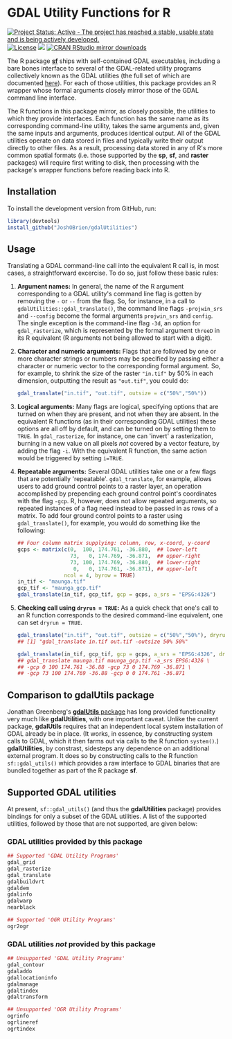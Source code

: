 # GDAL Utility Functions for R

[![Project Status: Active - The project has reached a stable, usable state and is being actively developed.](http://www.repostatus.org/badges/latest/active.svg)](http://www.repostatus.org/#active)
[![License](https://JoshOBrien.github.io/badges/GPL2+.svg)](http://www.gnu.org/licenses/gpl-2.0.html)
[![](http://www.r-pkg.org/badges/version/gdalUtilities)](http://www.r-pkg.org/pkg/gdalUtilities)
[![CRAN RStudio mirror downloads](http://cranlogs.r-pkg.org/badges/gdalUtilities)](http://www.r-pkg.org/pkg/gdalUtilities)

The R package [**sf**](https://cran.r-project.org/package=sf) ships
with self-contained GDAL executables, including a bare bones interface
to several of the GDAL-related utility programs collectively known as
the GDAL utilities (the full set of which are documented
[here](https://gdal.org/programs/index.html)). For each of those
utilities, this package provides an R wrapper whose formal arguments
closely mirror those of the GDAL command line interface.

The R functions in this package mirror, as closely possible, the
utilities to which they provide interfaces. Each function has the same
name as its corresponding command-line utility, takes the same
arguments and, given the same inputs and arguments, produces identical
output. All of the GDAL utilities operate on data stored in files and
typically write their output directly to other files. As a result,
processing data stored in any of R's more common spatial formats
(i.e. those supported by the **sp**, **sf**, and **raster** packages)
will require first writing to disk, then processing with the package's
wrapper functions before reading back into R.

## Installation

To install the development version from GitHub, run:
```r
library(devtools)
install_github("JoshOBrien/gdalUtilities")
```

## Usage

Translating a GDAL command-line call into the equivalent R call is, in
most cases, a straightforward excercise. To do so, just follow these
basic rules:

1. **Argument names:** In general, the name of the R argument
   corresponding to a GDAL utility's command line flag is gotten by
   removing the `-` or `--` from the flag. So, for instance, in a call
   to `gdalUtilities::gdal_translate()`, the command line flags
   `-projwin_srs` and `--config` become the formal arguments
   `projwin_srs` and `config`. The single exception is the
   command-line flag `-3d`, an option for `gdal_rasterize`, which is
   represented by the formal argument `threeD` in its R equivalent (R
   arguments not being allowed to start with a digit).

2. **Character and numeric arguments:** Flags that are followed by one
   or more character strings or numbers may be specified by passing
   either a character or numeric vector to the corresponding formal
   argument. So, for example, to shrink the size of the raster
   `"in.tif"` by 50% in each dimension, outputting the result as
   `"out.tif"`, you could do:
   ```r
   gdal_translate("in.tif", "out.tif", outsize = c("50%","50%"))
   ```
 
3. **Logical arguments:** Many flags are logical, specifying options
   that are turned on when they are present, and not when they are
   absent. In the equivalent R functions (as in their corresponding
   GDAL utilities) these options are all off by default, and can be
   turned on by setting them to `TRUE`. In `gdal_rasterize`, for
   instance, one can 'invert' a rasterization, burning in a new value
   on all pixels *not* covered by a vector feature, by adding the flag
   `-i`. With the equivalent R function, the same action would be
   triggered by setting `i=TRUE`.
 
4. **Repeatable arguments:** Several GDAL utilities take one or a few
   flags that are potentially 'repeatable'. `gdal_translate`, for
   example, allows users to add ground control points to a raster
   layer, an operation accomplished by prepending each ground control
   point's coordinates with the flag `-gcp`. R, however, does not
   allow repeated arguments, so repeated instances of a flag need
   instead to be passed in as rows of a matrix. To add four ground
   control points to a raster using `gdal_translate()`, for example,
   you would do something like the following:
   
   ```r
   ## Four column matrix supplying: column, row, x-coord, y-coord
   gcps <- matrix(c(0,  100, 174.761, -36.880,  ## lower-left
                    73,   0, 174.769, -36.871,  ## upper-right
                    73, 100, 174.769, -36.880,  ## lower-right
                     0,   0, 174.761, -36.871), ## upper-left
                  ncol = 4, byrow = TRUE)
   in_tif <- "maunga.tif"
   gcp_tif <- "maunga_gcp.tif"
   gdal_translate(in_tif, gcp_tif, gcp = gcps, a_srs = "EPSG:4326")
   ```

5. **Checking call using `dryrun = TRUE`:** As a quick check that
   one's call to an R function corresponds to the desired command-line
   equivalent, one can set `dryrun = TRUE`.

   ```r
   gdal_translate("in.tif", "out.tif", outsize = c("50%","50%"), dryrun = TRUE)
   ## [1] "gdal_translate in.tif out.tif -outsize 50% 50%"
   
   gdal_translate(in_tif, gcp_tif, gcp = gcps, a_srs = "EPSG:4326", dryrun=TRUE)
   ## gdal_translate maunga.tif maunga_gcp.tif -a_srs EPSG:4326 \
   ## -gcp 0 100 174.761 -36.88 -gcp 73 0 174.769 -36.871 \
   ## -gcp 73 100 174.769 -36.88 -gcp 0 0 174.761 -36.871
   ```


## Comparison to **gdalUtils** package

Jonathan Greenberg's [**gdalUtils**
package](https://cran.r-project.org/package=gdalUtils) has long
provided functionality very much like **gdalUtilities**, with one
important caveat. Unlike the current package, **gdalUtils** requires
that an independent local system installation of GDAL already be in
place. (It works, in essence, by constructing system calls to GDAL,
which it then farms out via calls to the R function `system()`.)
**gdalUtilities**, by constrast, sidesteps any dependence on an
additional external program. It does so by constructing calls to the R
function `sf::gdal_utils()` which provides a raw interface to GDAL
binaries that are bundled together as part of the R package **sf**.


## Supported GDAL utilities

At present, `sf::gdal_utils()` (and thus the **gdalUtilities**
package) provides bindings for only a subset of the GDAL utilities. A
list of the supported utilities, followed by those that are not
supported, are given below:

### GDAL utilities provided by this package
```r
## Supported 'GDAL Utility Programs'
gdal_grid
gdal_rasterize
gdal_translate
gdalbuildvrt
gdaldem
gdalinfo
gdalwarp
nearblack

## Supported 'OGR Utility Programs'
ogr2ogr
```

### GDAL utilities *not* provided by this package
```r
## Unsupported 'GDAL Utility Programs'
gdal_contour
gdaladdo
gdallocationinfo
gdalmanage
gdaltindex
gdaltransform

## Unsupported 'OGR Utility Programs' 
ogrinfo
ogrlineref
ogrtindex
```
